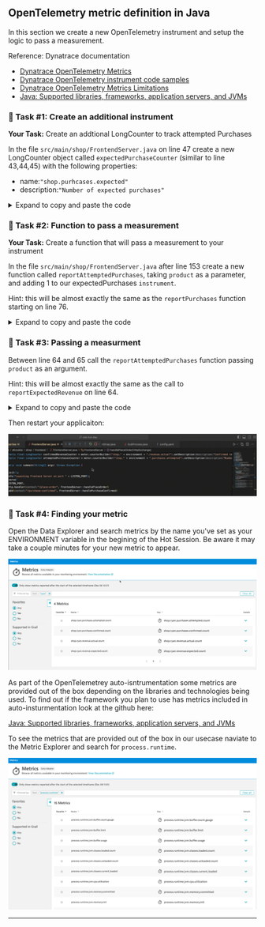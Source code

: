 ## OpenTelemetry metric definition in Java

In this section we create a new OpenTelemetry instrument and setup the logic to pass a measurement. 

Reference: Dynatrace documentation
- [Dynatrace OpenTelemetry Metrics](https://docs.dynatrace.com/docs/shortlink/otel-overview-metrics)
- [Dynatrace OpenTelemetry instrument code samples](https://docs.dynatrace.com/docs/shortlink/opentelemetry-instrument-examples)
- [Dynatrace OpenTelemetry Metrics Limitations](https://docs.dynatrace.com/docs/shortlink/opentelemetry-metrics-limitations)
- [Java: Supported libraries, frameworks, application servers, and JVMs](https://github.com/open-telemetry/opentelemetry-java-instrumentation/blob/main/docs/supported-libraries.md#supported-libraries-frameworks-application-servers-and-jvms)


### 📌 Task #1: Create an additional instrument

**Your Task:** Create an addtional LongCounter to track attempted Purchases

In the file `src/main/shop/FrontendServer.java` on line 47 create a new LongCounter object called `expectedPurchaseCounter` (similar to line 43,44,45) with the following properties:
- name:`"shop.purhcases.expected"`
- description:`"Number of expected purchases"`

<details>
  <summary>Expand to copy and paste the code</summary>

  ```java
private static final LongCounter attemptedPurchasesCounter = meter.counterBuilder("shop." + environment + ".purchases.attempted").setDescription("Attempted number of purchases").build();
  ```
</details>

### 📌 Task #2: Function to pass a measurement 

**Your Task:** Create a function that will pass a measurement to your instrument 

In the file `src/main/shop/FrontendServer.java` after line 153 create a new function called `reportAttemptedPurchases`, taking `product` as a parameter, and adding 1 to our expectedPurchases `instrument`.

Hint: this will be almost exactly the same as the `reportPurchases` function starting on line 76. 

<details>
  <summary>Expand to copy and paste the code</summary>

  ```java
	private static void reportAttemptedPurchases(Product product) {
		Attributes attributes = Attributes.of(AttributeKey.stringKey("product"), product.getName());
		attemptedPurchasesCounter.add(1, attributes);
	}
  ```
</details>


### 📌 Task #3: Passing a measurment 

Between line 64 and 65 call the `reportAttemptedPurchases` function passing `product` as an argument. 

Hint: this will be almost exactly the same as the call to `reportExpectedRevenue` on line 64. 

<details>
  <summary>Expand to copy and paste the code</summary>

```java
reportAttemptedPurchases(product);
```
Seen inline:
  ```diff
	public static String handlePlaceOrder(HttpExchange exchange) throws Exception {
		// log.info("Frontend received request: " + exchange.getRequestURI().toString());
		Product product = Product.random();
		String productID = product.getID();
		reportExpectedRevenue(product);
+	reportAttemptedPurchases(product);
		try (Connection con = Database.getConnection(10, TimeUnit.SECONDS)) {
			try (Statement stmt = con.createStatement()) {
				stmt.executeUpdate("INSERT INTO orders VALUES (" + productID + ")");
			}
		}
		validateCreditCard(product);
		return checkInventory(product);
	}
  ```
</details>

Then restart your applicaiton:

![Settings](../../../assets/images/03-01-restart_app.gif)

<gif of restarting application >

### 📌 Task #4: Finding your metric

Open the Data Explorer and search metrics by the name you've set as your ENVIRONMENT variable in the begining of the Hot Session. Be aware it may take a couple minutes for your new metric to appear.

![Settings](../../../assets/images/03-01-Metrics.png)

As part of the OpenTelemetrey auto-isntrumentation some metrics are provided out of the box depending on the libraries and technologies being used. To find out if the framework you plan to use has metrics included in auto-insturmentation look at the github here:

[Java: Supported libraries, frameworks, application servers, and JVMs](https://github.com/open-telemetry/opentelemetry-java-instrumentation/blob/main/docs/supported-libraries.md#supported-libraries-frameworks-application-servers-and-jvms)

To see the metrics that are provided out of the box in our usecase naviate to the Metric Explorer and search for `process.runtime`. 

![Settings](../../../assets/images/03-01-metric_process_runtime.png)

---

